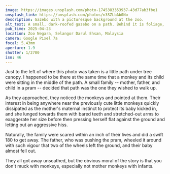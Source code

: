 ```yaml
---
image: https://images.unsplash.com/photo-1745383353937-43d77ab3fbe1
unsplash_link: https://unsplash.com/photos/n3SZLbAb0No
description: Gazebo with a picturesque background at the zoo.
alt_text: A small, dark-roofed gazebo on a path. Behind it is foliage, landscaping, and a few other small structures. In the far background is a huge green hill under a blue sky peppered with clouds.
pub_time: 2025-04-23
location: Zoo Negara, Selangor Darul Ehsan, Malaysia
camera: Google Pixel 7a
focal: 5.43mm
aperture: 1.9
shutter: 1/2700
iso: 46
---
```


Just to the left of where this photo was taken is a little path under tree canopy. I happened to be there at the same time that a monkey and its child were sitting in the middle of the path. A small family -- mother, father, and child in a pram -- decided that path was the one they wished to walk up.

As they approached, they noticed the monkeys and pointed at them. Their interest in being anywhere near the previously cute little monkeys quickly dissipated as the mother's maternal instinct to protect its baby kicked in, and she lunged towards them with bared teeth and stretched-out arms to exaggerate her size before then pressing herself flat against the ground and letting out an aggressive hiss.

Naturally, the family were scared within an inch of their lives and did a swift 180 to get away. The father, who was pushing the pram, wheeled it around with such vigour that two of the wheels left the ground, and their baby almost fell out.

They all got away unscathed, but the obvious moral of the story is that you don't muck with monkeys, especially not mother monkeys with infants.
